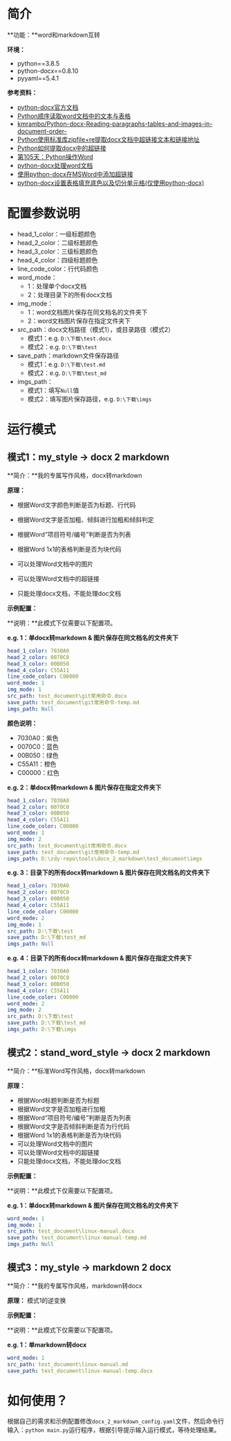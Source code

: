 # 简介

**功能：**word和markdown互转

**环境：**

- python==3.8.5
- python-docx==0.8.10
- pyyaml==5.4.1

**参考资料：**
- [python-docx官方文档](https://python-docx.readthedocs.io/en/latest/index.html)
- [Python顺序读取word文档中的文本与表格](https://blog.csdn.net/qq_39600166/article/details/101537368)
- [kmrambo/Python-docx-Reading-paragraphs-tables-and-images-in-document-order-](https://github.com/kmrambo/Python-docx-Reading-paragraphs-tables-and-images-in-document-order-)
- [Python使用标准库zipfile+re提取docx文档中超链接文本和链接地址](https://cloud.tencent.com/developer/article/1703178)
- [Python如何提取docx中的超链接](https://blog.csdn.net/s1162276945/article/details/102919305)
- [第105天：Python操作Word](http://www.ityouknow.com/python/2019/12/31/python-word-105.html)
- [python-docx处理word文档](https://zhuanlan.zhihu.com/p/61340025)
- [使用python-docx在MSWord中添加超链接](https://qa.1r1g.com/sf/ask/3336664971/#)
- [python-docx设置表格填充底色以及切分单元格(仅使用python-docx)](https://blog.csdn.net/starnet2010/article/details/102754664)

# 配置参数说明

- head_1_color：一级标题颜色
- head_2_color：二级标题颜色
- head_3_color：三级标题颜色
- head_4_color：四级标题颜色
- line_code_color：行代码颜色
- word_mode：
  - 1：处理单个docx文档
  - 2：处理目录下的所有docx文档
- img_mode：
  - 1：word文档图片保存在同文档名的文件夹下
  - 2：word文档图片保存在指定文件夹下
- src_path：docx文档路径（模式1），或目录路径（模式2）
  - 模式1：e.g. `D:\下载\test.docx`
  - 模式2：e.g. `D:\下载\test`
- save_path：markdown文件保存路径
  - 模式1：e.g. `D:\下载\test.md`
  - 模式2：e.g. `D:\下载\test_md`
- imgs_path：
  - 模式1：填写`Null`值
  - 模式2：填写图片保存路径，e.g. `D:\下载\imgs`

# 运行模式

## 模式1：my_style -> docx 2 markdown

**简介：**我的专属写作风格，docx转markdown

**原理：**

- 根据Word文字颜色判断是否为标题、行代码
- 根据Word文字是否加粗、倾斜进行加粗和倾斜判定
- 根据Word“项目符号/编号”判断是否为列表
- 根据Word 1x1的表格判断是否为块代码

- 可以处理Word文档中的图片
- 可以处理Word文档中的超链接
- 只能处理docx文档，不能处理doc文档

**示例配置：**

**说明：**此模式下仅需要以下配置项。

**e.g. 1：单docx转markdown & 图片保存在同文档名的文件夹下**

```yaml
head_1_color: 7030A0
head_2_color: 0070C0
head_3_color: 00B050
head_4_color: C55A11
line_code_color: C00000
word_mode: 1
img_mode: 1
src_path: test_document\git常用命令.docx
save_path: test_document\git常用命令-temp.md
imgs_path: Null
```

**颜色说明：**

- 7030A0：紫色
- 0070C0：蓝色
- 00B050：绿色
- C55A11：橙色
- C00000：红色

**e.g. 2：单docx转markdown & 图片保存在指定文件夹下**

```yaml
head_1_color: 7030A0
head_2_color: 0070C0
head_3_color: 00B050
head_4_color: C55A11
line_code_color: C00000
word_mode: 1
img_mode: 2
src_path: test_document\git常用命令.docx
save_path: test_document\git常用命令-temp.md
imgs_path: D:\zdy-repo\tools\docx_2_markdown\test_document\imgs
```

**e.g. 3：目录下的所有docx转markdown & 图片保存在同文档名的文件夹下**

```yaml
head_1_color: 7030A0
head_2_color: 0070C0
head_3_color: 00B050
head_4_color: C55A11
line_code_color: C00000
word_mode: 2
img_mode: 1
src_path: D:\下载\test
save_path: D:\下载\test_md
imgs_path: Null
```

**e.g. 4：目录下的所有docx转markdown & 图片保存在指定文件夹下**

```yaml
head_1_color: 7030A0
head_2_color: 0070C0
head_3_color: 00B050
head_4_color: C55A11
line_code_color: C00000
word_mode: 2
img_mode: 2
src_path: D:\下载\test
save_path: D:\下载\test_md
imgs_path: D:\下载\imgs
```

## 模式2：stand_word_style -> docx 2 markdown

**简介：**标准Word写作风格，docx转markdown

**原理：**

- 根据Word标题判断是否为标题
- 根据Word文字是否加粗进行加粗
- 根据Word“项目符号/编号”判断是否为列表
- 根据Word文字是否倾斜判断是否为行代码
- 根据Word 1x1的表格判断是否为块代码
- 可以处理Word文档中的图片
- 可以处理Word文档中的超链接
- 只能处理docx文档，不能处理doc文档

**示例配置：**

**说明：**此模式下仅需要以下配置项。

**e.g. 1：单docx转markdown & 图片保存在同文档名的文件夹下**

```yaml
word_mode: 1
img_mode: 1
src_path: test_document\linux-manual.docx
save_path: test_document\linux-manual-temp.md
imgs_path: Null
```

## 模式3：my_style -> markdown 2 docx

**简介：**我的专属写作风格，markdown转docx

**原理：** 模式1的逆变换

**示例配置：**

**说明：**此模式下仅需要以下配置项。

**e.g. 1：单markdown转docx**

```yaml
word_mode: 1
src_path: test_document\linux-manual.md
save_path: test_document\linux-manual-temp.docx
```

# 如何使用？

根据自己的需求和示例配置修改`docx_2_markdown_config.yaml`文件，然后命令行输入：`python main.py`运行程序，根据引导提示输入运行模式，等待处理结果。